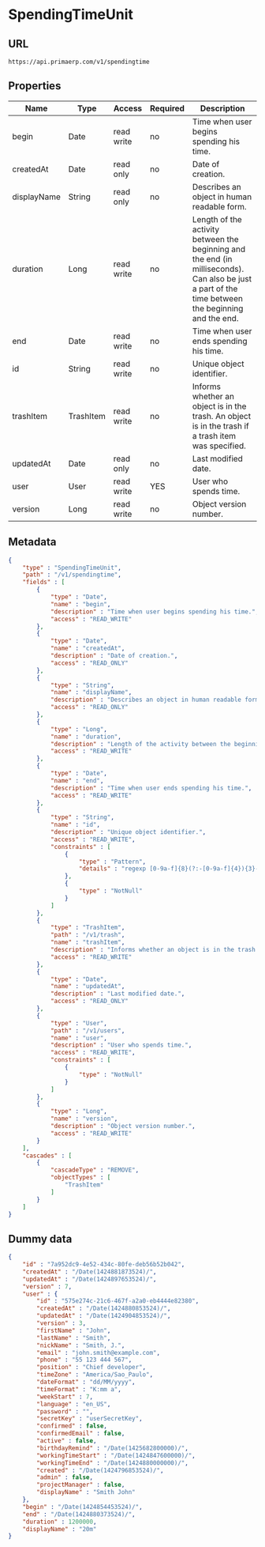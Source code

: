 SpendingTimeUnit
==

## URL

	https://api.primaerp.com/v1/spendingtime

## Properties

| Name        | Type      | Access     | Required                                                               | Description                                                                                                                                        |
|-------------|-----------|------------|------------------------------------------------------------------------|----------------------------------------------------------------------------------------------------------------------------------------------------|
| begin       | Date      | read write | no                                                                     | Time when user begins spending his time.                                                                                                           |
| createdAt   | Date      | read only  | no                                                                     | Date of creation.                                                                                                                                  |
| displayName | String    | read only  | no                                                                     | Describes an object in human readable form.                                                                                                        |
| duration    | Long      | read write | no                                                                     | Length of the activity between the beginning and the end (in milliseconds). Can also be just a part of the time between the beginning and the end. |
| end         | Date      | read write | no                                                                     | Time when user ends spending his time.                                                                                                             |
| id          | String    | read write | no                                                                     | Unique object identifier.                                                                                                                          |
| trashItem   | TrashItem | read write | no                                                                     | Informs whether an object is in the trash. An object is in the trash if a trash item was specified.                                                |
| updatedAt   | Date      | read only  | no                                                                     | Last modified date.                                                                                                                                |
| user        | User      | read write | YES                                                                    | User who spends time.                                                                                                                              |
| version     | Long      | read write | no                                                                     | Object version number.                                                                                                                             |

## Metadata

```JSON
{
	"type" : "SpendingTimeUnit",
	"path" : "/v1/spendingtime",
	"fields" : [
		{
			"type" : "Date",
			"name" : "begin",
			"description" : "Time when user begins spending his time.",
			"access" : "READ_WRITE"
		},
		{
			"type" : "Date",
			"name" : "createdAt",
			"description" : "Date of creation.",
			"access" : "READ_ONLY"
		},
		{
			"type" : "String",
			"name" : "displayName",
			"description" : "Describes an object in human readable form.",
			"access" : "READ_ONLY"
		},
		{
			"type" : "Long",
			"name" : "duration",
			"description" : "Length of the activity between the beginning and the end (in milliseconds). Can also be just a part of the time between the beginning and the end.",
			"access" : "READ_WRITE"
		},
		{
			"type" : "Date",
			"name" : "end",
			"description" : "Time when user ends spending his time.",
			"access" : "READ_WRITE"
		},
		{
			"type" : "String",
			"name" : "id",
			"description" : "Unique object identifier.",
			"access" : "READ_WRITE",
			"constraints" : [
				{
					"type" : "Pattern",
					"details" : "regexp [0-9a-f]{8}(?:-[0-9a-f]{4}){3}-[0-9a-f]{12}"
				},
				{
					"type" : "NotNull"
				}
			]
		},
		{
			"type" : "TrashItem",
			"path" : "/v1/trash",
			"name" : "trashItem",
			"description" : "Informs whether an object is in the trash. An object is in the trash if a trash item was specified.",
			"access" : "READ_WRITE"
		},
		{
			"type" : "Date",
			"name" : "updatedAt",
			"description" : "Last modified date.",
			"access" : "READ_ONLY"
		},
		{
			"type" : "User",
			"path" : "/v1/users",
			"name" : "user",
			"description" : "User who spends time.",
			"access" : "READ_WRITE",
			"constraints" : [
				{
					"type" : "NotNull"
				}
			]
		},
		{
			"type" : "Long",
			"name" : "version",
			"description" : "Object version number.",
			"access" : "READ_WRITE"
		}
	],
	"cascades" : [
		{
			"cascadeType" : "REMOVE",
			"objectTypes" : [
				"TrashItem"
			]
		}
	]
}
```

## Dummy data

```JSON
{
	"id" : "7a952dc9-4e52-434c-80fe-deb56b52b042",
	"createdAt" : "/Date(1424881873524)/",
	"updatedAt" : "/Date(1424897653524)/",
	"version" : 7,
	"user" : {
		"id" : "575e274c-21c6-467f-a2a0-eb4444e82380",
		"createdAt" : "/Date(1424880853524)/",
		"updatedAt" : "/Date(1424904853524)/",
		"version" : 3,
		"firstName" : "John",
		"lastName" : "Smith",
		"nickName" : "Smith, J.",
		"email" : "john.smith@example.com",
		"phone" : "55 123 444 567",
		"position" : "Chief developer",
		"timeZone" : "America/Sao_Paulo",
		"dateFormat" : "dd/MM/yyyy",
		"timeFormat" : "K:mm a",
		"weekStart" : 7,
		"language" : "en_US",
		"password" : "",
		"secretKey" : "userSecretKey",
		"confirmed" : false,
		"confirmedEmail" : false,
		"active" : false,
		"birthdayRemind" : "/Date(1425682800000)/",
		"workingTimeStart" : "/Date(1424847600000)/",
		"workingTimeEnd" : "/Date(1424880000000)/",
		"created" : "/Date(1424796853524)/",
		"admin" : false,
		"projectManager" : false,
		"displayName" : "Smith John"
	},
	"begin" : "/Date(1424854453524)/",
	"end" : "/Date(1424880373524)/",
	"duration" : 1200000,
	"displayName" : "20m"
}
```
